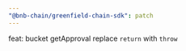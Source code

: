 ```yaml
---
"@bnb-chain/greenfield-chain-sdk": patch
---
```


feat: bucket getApproval replace `return` with `throw`

